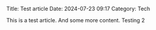 Title: Test article
Date: 2024-07-23 09:17
Category: Tech

This is a test article. And some more content. Testing 2
